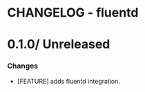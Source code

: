 # CHANGELOG - fluentd

0.1.0/ Unreleased
==================

### Changes

* [FEATURE] adds fluentd integration.
